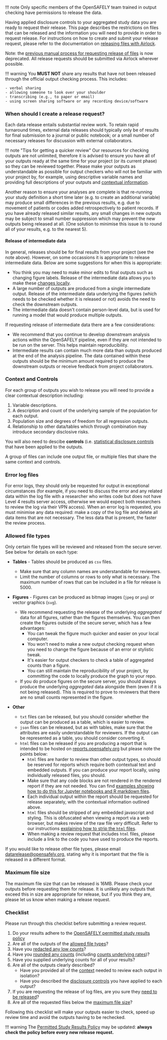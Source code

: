 !!! note
    Only specific members of the OpenSAFELY team trained in output checking have permissions to release the data.

Having applied disclosure controls to your aggregated study data you are ready to request their release. This page describes the restrictions on files that can be released and the
information you will need to provide in order to request release. For instructions on how
to create and submit your release request, please refer to the documentation on [releasing files with
Airlock](/using-opensafely/viewing-and-releasing-outputs/viewing-and-releasing-with-airlock).

Note: the [previous manual process for requesting release of files](../legacy/requesting-release-offline-process.md) is now deprecated. All release requests should be submitted via Airlock wherever possible.

!!! warning
    You **MUST NOT** share any results that have not been released through the official output checking process. This includes:

    - verbal sharing
    - allowing someone to look over your shoulder
    - transcribing (e.g., to paper or email)
    - using screen sharing software or any recording device/software



### When should I create a release request?

Each data release entails substantial review work. To retain rapid turnaround times, external data releases should typically only be of results for final submission to a journal or public notebook; or a small number of necessary releases for discussion with external collaborators.

!!! note "Tips for getting a quicker review"
    Our resources for checking outputs are not unlimited, therefore it is advised to ensure you have all of your outputs ready at the same time for your project (or its current phase) so they can be reviewed together. Please make your outputs as understandable as possible for output checkers who will not be familiar with your project by, for example, using descriptive variable names and providing full descriptions of your outputs and
    [contextual information](#context-and-controls).

Another reason to ensure your analyses are complete is that re-running your study definition a short time later (e.g. to create an additional variable) may produce small differences in the previous results, e.g. due to movement of patients or codes added retrospectively to patient records. If you have already released similar results, any small changes in new outputs may be subject to small number suppression which may prevent the new outputs being released at all. (One solution to minimise this issue is to round all of your results, e.g. to the nearest 5).

#### Release of intermediate data

In general, releases should be for final results from your project (see the note above). However, on some occassions it is appropriate to release intermediate data. Below are some suggestions for when this is appropriate:

* You think you may need to make minor edits to final outputs such as changing figure labels. Release of the intermediate data allows you to make these [changes locally](viewing-released-files.md#running-further-analyses-on-released-outputs).
* A large number of outputs are produced from a single intermediate output. Release of the intermediate data underlying the figures (which needs to be checked whether it is released or not) avoids the need to check the downstream outputs.
*  The intermediate data doesn't contain person-level data, but is used for running a model that would produce multiple outputs.

If requesting release of intermediate data there are a few considerations:

*  We recommend that you continue to develop downstream analysis actions within the OpenSAFELY pipeline, even if they are not intended to be run on the server. This helps maintain reproducibility.
* Intermediate results can contain much more data than outputs produced at the end of the analysis pipeline. The data contained within these outputs should be the minimum amount required to produce the downstream outputs or receive feedback from project collaborators.

### Context and Controls

For each group of outputs you wish to release you will need to provide a clear contextual description including:

1. Variable descriptions.
1. A description and count of the underlying sample of the population for each output.
1. Population size and degrees of freedom for all regression outputs.
1. Relationship to other data/tables which through combination may introduce secondary disclosive risks.

You will also need to descibe **controls** (i.e. [statistical disclosure controls](sdc.md)
that have been applied to the outputs.

A group of files can include one output file, or multiple files that share the same
context and controls.

### Error log files

For error logs, they should only be requested for output in exceptional circumstances (for example, if you need to discuss the error and any related data within the log file with a researcher who writes code but does not have Level 4 results server access, otherwise we would expect both researchers to review the log via their VPN access). When an error log is requested, you must minimise any data required: make a copy of the log file and delete all data items that are not necessary. The less data that is present, the faster the review process.

### Allowed file types

Only certain file types will be reviewed and released from the secure server. See below for details on each type:

* **Tables** - Tables should be produced as `csv` files.
    * Make sure that any column names are understandable for reviewers.
    * Limit the number of columns or rows to only what is necessary. The maximum number of
      rows that can be included in a file for release is 5000.

* **Figures** - Figures can be produced as bitmap images (`jpeg` or `png`) or vector graphics (`svg`).
    * We recommend requesting the release of the underlying _aggregated_ data for all figures, rather than the figures themselves. You can then create the figures outside of the secure server, which has a few advantages:
        * You can tweak the figure much quicker and easier on your local computer.
        * You won't need to make a new output checking request when you need to change the figure because of an error or stylistic tweak.
        * It's easier for output checkers to check a table of aggregated counts than a figure.
        * You can still maintain the reproducibility of your project, by committing the code to locally produce the graph to your repo.
    * If you do produce figures on the secure server, you should always produce the underlying _aggregated_ data alongside them (even if it is not being released). This is required to prove to reviewers that there are no small counts represented in the figure.
* **Other**
    * `txt` files can be released, but you should consider whether the output can be produced as a table, which is easier to review.
    * `json` files can be released, but as with tables, make sure that the attributes are easily understandable for reviewers. If the output can be represented as a table, you should consider converting it.
    * `html` files can be released if you are producing a report that is intended to be hosted on [reports.opensafely.org](https://reports.opensafely.org/) but please note the points below:
        * `html` files are harder to review than other output types, so should be reserved for reports which require both contextual text and embedded outputs. If you can produce your report locally, using individually released files, you should.
        * Make sure that any code blocks are not rendered in the rendered report if they are not needed. You can find [examples showing how to do this for Jupyter notebooks and R markdown files](../reports/intro.md#producing-reports).
        * Each individual output within the report should be requested for release separately, with the contextual information outlined above.
        * `html` files should be stripped of any embedded javascript and styling. This is obfuscated when viewing a report via a web browser, but makes review of the raw file very difficult. Refer to our instructions [explaining how to strip the `html` files](../reports/intro.md#producing-reports).
        * When making a review request that includes `html` files, please include a link to the code you have used to produce the reports.

If you would like to release other file types, please email <datarelease@opensafely.org>, stating why it is important that the file is released in a different format.

### Maximum file size
The maximum file size that can be released is 16MB. Please check your outputs before requesting them for release. It is unlikely any outputs that exceed this in size are appropriate for release, but if you think they are, please let us know when making a release request.

### Checklist

Please run through this checklist before submitting a review request.

1. Do your results adhere to the [OpenSAFELY permitted study results policy](https://www.opensafely.org/policies-for-researchers/#permitted-study-results-policy)
1. Are all of the outputs of the [allowed file types](#allowed-file-types)?
1. Have you [redacted any low counts](sdc.md#redacting-counts-less-than-or-equal-to-7)?
1. Have you [rounded any counts](sdc.md#rounding-counts) (including [counts underlying rates](sdc.md#rounding-rates))?
1. Have you supplied underlying counts for all of your results?
1. Are all of the outputs clearly described?
    * Have you provided all of the [context](#context-and-controls) needed to review each output in isolation?
    * Have you described the [disclosure controls](#context-and-controls) you have applied to each output?
1. If you are requesting the release of log files, are you sure they [need to be released](#error-log-files)?
1. Are all of the requested files below the [maximum file size](#maximum-file-size)?

Following this checklist will make your outputs easier to check, speed up review time and avoid the outputs having to be rechecked.

!!! warning
    The [Permitted Study Results Policy](https://www.opensafely.org/policies-for-researchers/#permitted-study-results-policy) may be updated: **always check the policy before every new release request.**
